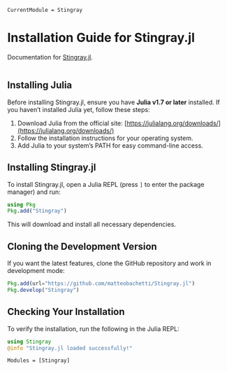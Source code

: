 ```@meta
CurrentModule = Stingray
```

# Installation Guide for Stingray.jl

Documentation for [Stingray.jl](https://github.com/matteobachetti/Stingray.jl).

```@index
```

## Installing Julia
Before installing Stingray.jl, ensure you have **Julia v1.7 or later** installed. If you haven’t installed Julia yet, follow these steps:
1. Download Julia from the official site: [https://julialang.org/downloads/](https://julialang.org/downloads/)
2. Follow the installation instructions for your operating system.
3. Add Julia to your system’s PATH for easy command-line access.

## Installing Stingray.jl
To install Stingray.jl, open a Julia REPL (press `]` to enter the package manager) and run:

```julia
using Pkg
Pkg.add("Stingray")
```

This will download and install all necessary dependencies.

## Cloning the Development Version
If you want the latest features, clone the GitHub repository and work in development mode:

```julia
Pkg.add(url="https://github.com/matteobachetti/Stingray.jl")
Pkg.develop("Stingray")
```

## Checking Your Installation
To verify the installation, run the following in the Julia REPL:

```julia
using Stingray
@info "Stingray.jl loaded successfully!"
```

```@autodocs
Modules = [Stingray]
```